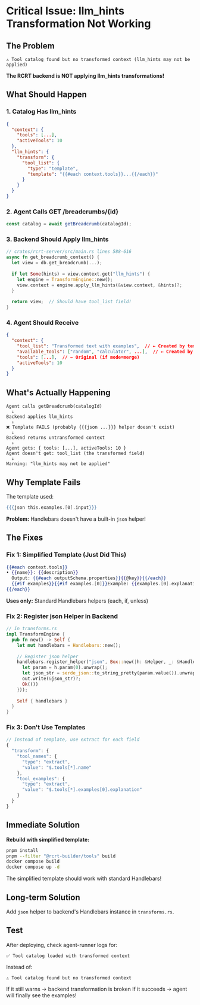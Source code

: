 # Critical Issue: llm_hints Transformation Not Working

## The Problem

```
⚠️ Tool catalog found but no transformed context (llm_hints may not be applied)
```

**The RCRT backend is NOT applying llm_hints transformations!**

## What Should Happen

### 1. Catalog Has llm_hints
```json
{
  "context": {
    "tools": [...],
    "activeTools": 10
  },
  "llm_hints": {
    "transform": {
      "tool_list": {
        "type": "template",
        "template": "{{#each context.tools}}...{{/each}}"
      }
    }
  }
}
```

### 2. Agent Calls GET /breadcrumbs/{id}
```javascript
const catalog = await getBreadcrumb(catalogId);
```

### 3. Backend Should Apply llm_hints
```rust
// crates/rcrt-server/src/main.rs lines 588-616
async fn get_breadcrumb_context() {
  let view = db.get_breadcrumb(...);
  
  if let Some(hints) = view.context.get("llm_hints") {
    let engine = TransformEngine::new();
    view.context = engine.apply_llm_hints(&view.context, &hints)?;
  }
  
  return view;  // Should have tool_list field!
}
```

### 4. Agent Should Receive
```json
{
  "context": {
    "tool_list": "Transformed text with examples",  // ← Created by template
    "available_tools": ["random", "calculator", ...],  // ← Created by extract
    "tools": [...],  // ← Original (if mode=merge)
    "activeTools": 10
  }
}
```

## What's Actually Happening

```
Agent calls getBreadcrumb(catalogId)
  ↓
Backend applies llm_hints
  ↓
❌ Template FAILS (probably {{{json ...}}} helper doesn't exist)
  ↓
Backend returns untransformed context
  ↓
Agent gets: { tools: [...], activeTools: 10 }
Agent doesn't get: tool_list (the transformed field)
  ↓
Warning: "llm_hints may not be applied"
```

## Why Template Fails

The template used:
```handlebars
{{{json this.examples.[0].input}}}
```

**Problem:** Handlebars doesn't have a built-in `json` helper!

## The Fixes

### Fix 1: Simplified Template (Just Did This)
```handlebars
{{#each context.tools}}
• {{name}}: {{description}}
  Output: {{#each outputSchema.properties}}{{@key}}{{/each}}
  {{#if examples}}{{#if examples.[0]}}Example: {{examples.[0].explanation}}{{/if}}{{/if}}
{{/each}}
```

**Uses only:** Standard Handlebars helpers (each, if, unless)

### Fix 2: Register json Helper in Backend
```rust
// In transforms.rs
impl TransformEngine {
  pub fn new() -> Self {
    let mut handlebars = Handlebars::new();
    
    // Register json helper
    handlebars.register_helper("json", Box::new(|h: &Helper, _: &Handlebars, _: &Context, _: &mut RenderContext, out: &mut dyn Output| -> HelperResult {
      let param = h.param(0).unwrap();
      let json_str = serde_json::to_string_pretty(param.value()).unwrap();
      out.write(&json_str)?;
      Ok(())
    }));
    
    Self { handlebars }
  }
}
```

### Fix 3: Don't Use Templates
```javascript
// Instead of template, use extract for each field
{
  "transform": {
    "tool_names": {
      "type": "extract",
      "value": "$.tools[*].name"
    },
    "tool_examples": {
      "type": "extract",
      "value": "$.tools[*].examples[0].explanation"
    }
  }
}
```

## Immediate Solution

**Rebuild with simplified template:**

```bash
pnpm install
pnpm --filter "@rcrt-builder/tools" build
docker compose build
docker compose up -d
```

The simplified template should work with standard Handlebars!

## Long-term Solution

Add `json` helper to backend's Handlebars instance in `transforms.rs`.

## Test

After deploying, check agent-runner logs for:
```
✅ Tool catalog loaded with transformed context
```

Instead of:
```
⚠️ Tool catalog found but no transformed context
```

If it still warns → backend transformation is broken
If it succeeds → agent will finally see the examples!

